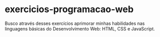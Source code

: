 # exercicios-programacao-web
Busco através desses exercícios aprimorar minhas habilidades nas linguagens básicas do Desenvolvimento Web: HTML, CSS e JavaScript.
